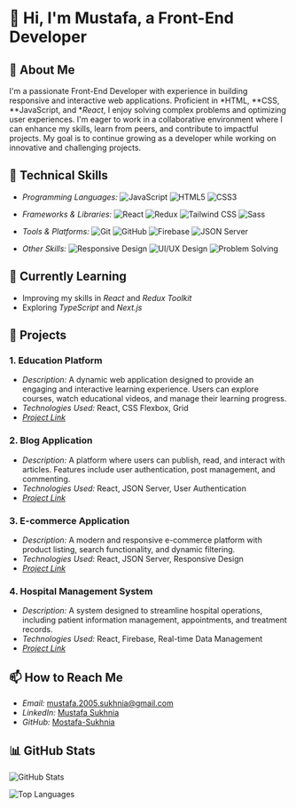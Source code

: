 # 👋 Hi, I'm Mustafa, a Front-End Developer

## 🚀 About Me
I'm a passionate Front-End Developer with experience in building responsive and interactive web applications. Proficient in *HTML, **CSS, **JavaScript, and **React*, I enjoy solving complex problems and optimizing user experiences. I'm eager to work in a collaborative environment where I can enhance my skills, learn from peers, and contribute to impactful projects. My goal is to continue growing as a developer while working on innovative and challenging projects.

## 🔧 Technical Skills
- *Programming Languages:* 
  ![JavaScript](https://img.shields.io/badge/JavaScript-F7DF1E?style=for-the-badge&logo=javascript&logoColor=black)
  ![HTML5](https://img.shields.io/badge/HTML5-E34F26?style=for-the-badge&logo=html5&logoColor=white)
  ![CSS3](https://img.shields.io/badge/CSS3-1572B6?style=for-the-badge&logo=css3&logoColor=white)
  
- *Frameworks & Libraries:* 
  ![React](https://img.shields.io/badge/React-61DAFB?style=for-the-badge&logo=react&logoColor=black)
  ![Redux](https://img.shields.io/badge/Redux-764ABC?style=for-the-badge&logo=redux&logoColor=white)
  ![Tailwind CSS](https://img.shields.io/badge/Tailwind_CSS-38B2AC?style=for-the-badge&logo=tailwind-css&logoColor=white)
  ![Sass](https://img.shields.io/badge/Sass-CC6699?style=for-the-badge&logo=sass&logoColor=white)

- *Tools & Platforms:* 
  ![Git](https://img.shields.io/badge/Git-F05032?style=for-the-badge&logo=git&logoColor=white)
  ![GitHub](https://img.shields.io/badge/GitHub-181717?style=for-the-badge&logo=github&logoColor=white)
  ![Firebase](https://img.shields.io/badge/Firebase-FFCA28?style=for-the-badge&logo=firebase&logoColor=black)
  ![JSON Server](https://img.shields.io/badge/JSON_Server-000000?style=for-the-badge&logo=json&logoColor=white)

- *Other Skills:* 
  ![Responsive Design](https://img.shields.io/badge/Responsive_Design-000000?style=for-the-badge&logo=responsive-design&logoColor=white)
  ![UI/UX Design](https://img.shields.io/badge/UI/UX_Design-000000?style=for-the-badge&logo=ui-ux-design&logoColor=white)
  ![Problem Solving](https://img.shields.io/badge/Problem_Solving-000000?style=for-the-badge&logo=problem-solving&logoColor=white)

## 🌱 Currently Learning
- Improving my skills in *React* and *Redux Toolkit*
- Exploring *TypeScript* and *Next.js*

## 💼 Projects

### 1. Education Platform
- *Description:* A dynamic web application designed to provide an engaging and interactive learning experience. Users can explore courses, watch educational videos, and manage their learning progress.
- *Technologies Used:* React, CSS Flexbox, Grid
- *[Project Link](#)*

### 2. Blog Application
- *Description:* A platform where users can publish, read, and interact with articles. Features include user authentication, post management, and commenting.
- *Technologies Used:* React, JSON Server, User Authentication
- *[Project Link](#)*

### 3. E-commerce Application
- *Description:* A modern and responsive e-commerce platform with product listing, search functionality, and dynamic filtering.
- *Technologies Used:* React, JSON Server, Responsive Design
- *[Project Link](#)*

### 4. Hospital Management System
- *Description:* A system designed to streamline hospital operations, including patient information management, appointments, and treatment records.
- *Technologies Used:* React, Firebase, Real-time Data Management
- *[Project Link](#)*

## 📫 How to Reach Me
- *Email:* mustafa.2005.sukhnia@gmail.com
- *LinkedIn:* [Mustafa Sukhnia](https://www.linkedin.com/in/mustafa-sukhnia-644582330)
- *GitHub:* [Mostafa-Sukhnia](https://github.com/Mostafa-Sukhnia)

## 📊 GitHub Stats
![GitHub Stats](https://github-readme-stats.vercel.app/api?username=Mostafa-Sukhnia&show_icons=true&theme=radical)

![Top Languages](https://github-readme-stats.vercel.app/api/top-langs/?username=Mostafa-Sukhnia&layout=compact&theme=radical)
